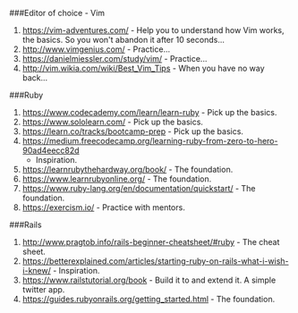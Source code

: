 ###Editor of choice - Vim
1. https://vim-adventures.com/ - Help you to understand how Vim works, the
   basics. So you won't abandon it after 10 seconds...
2. http://www.vimgenius.com/ - Practice...
3. https://danielmiessler.com/study/vim/ - Practice...
4. http://vim.wikia.com/wiki/Best_Vim_Tips - When you have no way back...

###Ruby
1. https://www.codecademy.com/learn/learn-ruby - Pick up the basics.
2. https://www.sololearn.com/ - Pick up the basics.
3. https://learn.co/tracks/bootcamp-prep - Pick up the basics.
4. https://medium.freecodecamp.org/learning-ruby-from-zero-to-hero-90ad4eecc82d
   - Inspiration.
5. https://learnrubythehardway.org/book/ - The foundation.
6. https://www.learnrubyonline.org/ - The foundation.
7. https://www.ruby-lang.org/en/documentation/quickstart/ - The foundation.
8. https://exercism.io/ - Practice with mentors.

###Rails
1. http://www.pragtob.info/rails-beginner-cheatsheet/#ruby - The cheat sheet.
2. https://betterexplained.com/articles/starting-ruby-on-rails-what-i-wish-i-knew/ - Inspiration.
3. https://www.railstutorial.org/book - Build it to and extend it. A simple
   twitter app.
4. https://guides.rubyonrails.org/getting_started.html - The foundation.

